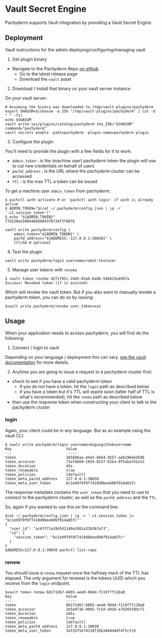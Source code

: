 # Vault Secret Engine

Pachyderm supports Vault integration by providing a Vault Secret Engine.


## Deployment

Vault instructions for the admin deploying/configuring/managing vault

1) Get plugin binary

- Navigate to the Pachyderm Repo [on github]()
    - Go to the latest release page
    - Download the `vault` asset

2) Download / Install that binary on your vault server instance

On your vault server:

```
# Assuming the binary was downloaded to /tmp/vault-plugins/pachyderm
export SHASUM=$(shasum -a 256 "/tmp/vault-plugins/pachyderm" | cut -d " " -f1)
echo $SHASUM
vault write sys/plugins/catalog/pachyderm sha_256="$SHASUM" command="pachyderm"
vault secrets enable -path=pachyderm -plugin-name=pachyderm plugin
```

3) Configure the plugin

You'll need to provide the plugin with a few fields for it to work:

- `admin_token` : is the (machine user) pachyderm token the plugin will use to cut new credentials on behalf of users
- `pachd_address` : is the URL where the pachyderm cluster can be accessed
- `ttl` : is the max TTL a token can be issued


To get a machine user `admin_token` from pachyderm:

```
$ pachctl auth activate # or 'pachctl auth login' if auth is already active
$ ADMIN_TOKEN="$(cat ~/.pachyderm/config.json | jq -r '.v1.session_token')"
$ echo "${ADMIN_TOKEN}"
f7d120ee5084466b984376f34f3f06f6
```

```
vault write pachyderm/config \
    admin_token="${ADMIN_TOKEN}" \
    pachd_address="${ADDRESS:-127.0.0.1:30650}" \
    ttl=5m # optional
```
4) Test the plugin

```
vault write pachyderm/login username=robot:testuser
```

5) Manage user tokens with `revoke`

```
$ vault token revoke d2f1f95c-2445-65ab-6a8b-546825e4997a
Success! Revoked token (if it existed)
```

Which will revoke the vault token. But if you also want to manually revoke a pachyderm token, you can do so by issuing:

```
$vault write pachyderm/revoke user_token=xxx

```

## Usage

When your application needs to access pachyderm, you will first do the following:

1) Connect / login to vault

Depending on your language / deployment this can vary. [see the vault documentation]() for more details.

2) Anytime you are going to issue a request to a pachyderm cluster first:

- check to see if you have a valid pachyderm token
    - if you do not have a token, hit the `login` path as described below
    - if you have a token but it's TTL will expire soon (latter half of TTL is what's recommended), hit the `renew` path as described below
- then use the response token when constructing your client to talk to the pachyderm cluster

### login

Again, your client could be in any language. But as an example using the vault CLI:

```
$ vault write pachyderm/login username=bogusgithubusername
Key                         Value
---                         -----
token                       365686aa-d4e5-6b64-d557-aeb196ebd596
token_accessor              73afdb69-1654-0227-62ba-9f5aba741e11
token_duration              45s
token_renewable             true
token_policies              [default]
token_meta_pachd_address    127.0.0.1:30650
token_meta_user_token       bc1e9979f8f7410d8bee606f914a65fc

```

The response metadata contains the `user_token` that you need to use to connect to the pachyderm cluster,
    as well as the `pachd_address` and the `TTL`.

So, again if you wanted to use this on the command line:


```
$cat ~/.pachyderm/config.json | jq -r '.v1.session_token |= "bc1e9979f8f7410d8bee606f914a65fc"'
{
  "user_id": "ac6ff71a39d541149a1081a33b3b7af3",
  "v1": {
    "session_token": "bc1e9979f8f7410d8bee606f914a65fc"
  }
}
$ADDRESS=127.0.0.1:30650 pachctl list-repo
```

### renew

You should issue a `renew` request once the halfway mark of the TTL has elapsed. The only argument for renewal is the tokens UUID which you receive from the `login` endpoint.

```
$vault token renew 681f1d67-6865-aee0-994d-f119f7f118a0
Key                         Value
---                         -----
token                       681f1d67-6865-aee0-994d-f119f7f118a0
token_accessor              3e5e9716-9095-fc5d-a918-e74265f8dcf2
token_duration              2m5s
token_renewable             true
token_policies              [default]
token_meta_pachd_address    127.0.0.1:30650
token_meta_user_token       3af25f5e74134f16b3464d4df4f5c7c9
```

